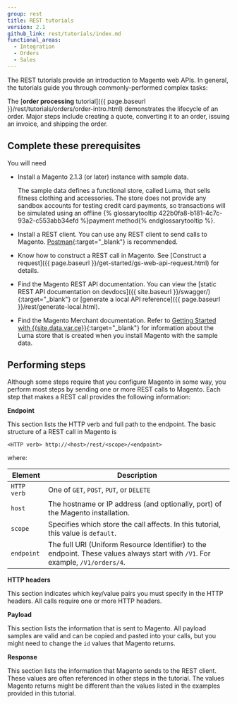 ```yaml
---
group: rest
title: REST tutorials
version: 2.1
github_link: rest/tutorials/index.md
functional_areas:
  - Integration
  - Orders
  - Sales
---
```


The REST tutorials provide an introduction to Magento web APIs. In general, the tutorials guide you through commonly-performed complex tasks:

The [**order processing** tutorial]({{ page.baseurl }}/rest/tutorials/orders/order-intro.html) demonstrates the lifecycle of an order. Major steps include creating a quote, converting it to an order, issuing an invoice, and shipping the order.


## Complete these prerequisites

You will need

* Install a Magento 2.1.3 (or later) instance with sample data.

  The sample data defines a functional store, called Luma, that sells fitness clothing and accessories. The store does not provide any sandbox accounts for testing credit card payments, so transactions will be simulated using an offline {% glossarytooltip 422b0fa8-b181-4c7c-93a2-c553abb34efd %}payment method{% endglossarytooltip %}.

* Install a REST client. You can use any REST client to send calls to Magento. [Postman](https://www.getpostman.com/){:target="_blank"} is recommended.

* Know how to construct a REST call in Magento. See [Construct a request]({{ page.baseurl }}/get-started/gs-web-api-request.html) for details.

* Find the Magento REST API documentation. You can view the [static REST API documentation on devdocs]({{ site.baseurl }}/swagger/){:target="_blank"} or [generate a local API reference]({{ page.baseurl }}/rest/generate-local.html).

* Find the Magento Merchant documentation. Refer to [Getting Started with {{site.data.var.ce}}](http://docs.magento.com/m2/ce/user_guide/getting-started.html){:target="_blank"} for information about the Luma store that is created when you install Magento with the sample data.

## Performing steps

Although some steps require that you configure Magento in some way, you perform most steps by sending one or more REST calls to Magento. Each step that makes a REST call provides the following information:

**Endpoint**

This section lists the HTTP verb and full path to the endpoint. The basic structure of a REST call in Magento is

`<HTTP verb> http://<host>/rest/<scope>/<endpoint>`

where:

Element | Description
--- | ---
`HTTP verb` | One of `GET`, `POST`, `PUT`, or `DELETE`
`host` | The hostname or IP address (and optionally, port) of the Magento installation.
`scope` | Specifies which store the call affects. In this tutorial, this value is `default`.
`endpoint` | The full URI (Uniform Resource Identifier) to the endpoint. These values always start with `/V1`. For example, `/V1/orders/4`.

**HTTP headers**

This section indicates which key/value pairs you must specify in the HTTP headers. All calls require one or more HTTP headers.

**Payload**

This section lists the information that is sent to Magento. All payload samples are valid and can be copied and pasted into your calls, but you might need to change the `id` values that Magento returns.

**Response**

This section lists the information that Magento sends to the REST client. These values are often referenced in other steps in the tutorial. The values Magento returns might be different than the values listed in the examples provided in this tutorial.
